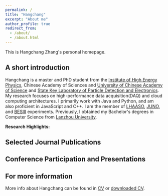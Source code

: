 ```yaml
---
permalink: /
title: "Hangchang"
excerpt: "About me"
author_profile: true
redirect_from: 
  - /about/
  - /about.html
---
```


This is Hangchang Zhang's personal homepage. 

## A short introduction
Hangchang is a master and PhD student from the [Institute of High Energy Physics](http://ihep.cas.cn), Chinese Academy of Sciences and [University of Chinese Academy of Science](http://ucas.ac.cn) and [State Key Laboratory of Particle Detection and Electronics](https://www.ihep.cas.cn/zdsys/htchdzx/). My research focuses on high-performance data acquisition(DAQ) and cloud computing architectures. I primarily work with Java and Python, and am also proficient in JavaScript and C++. I am the member of [LHAASO](http://english.ihep.cas.cn/lhaaso/index.html), [JUNO](http://juno.ihep.cas.cn/), and [BESIII](http://bes3.ihep.ac.cn/) experiments. Previously, I obtained my Bachelor's degrees in Computer Science from [Lanzhou University](https://xxxy.ihep.ac.cn). 



<b>Research Highlights:</b>


## Selected Journal Publications

## Conference Participation and Presentations

## For more information
More info about Hangchang can be found in [CV](https://rabchang.github.io/cv/) or [downloaded CV](http://rabchang.github.io/files/CV.pdf).
